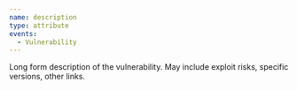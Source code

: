 ```yaml
---
name: description
type: attribute
events:
  - Vulnerability
---
```


Long form description of the vulnerability. May include exploit risks, specific versions, other links.

